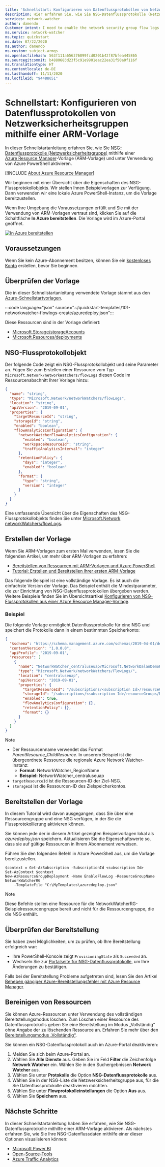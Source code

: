```yaml
---
title: 'Schnellstart: Konfigurieren von Datenflussprotokollen von Netzwerksicherheitsgruppen mithilfe einer Azure Resource Manager-Vorlage (ARM-Vorlage)'
description: Hier erfahren Sie, wie Sie NSG-Datenflussprotokolle (Netzwerksicherheitsgruppe) programmgesteuert mithilfe einer Azure Resource Manager-Vorlage (ARM-Vorlage) und unter Verwendung von Azure PowerShell aktivieren.
services: network-watcher
author: damendo
Customer intent: I need to enable the network security group flow logs by using an Azure Resource Manager template.
ms.service: network-watcher
ms.topic: quickstart
ms.date: 07/22/2020
ms.author: damendo
ms.custom: subject-armqs
ms.openlocfilehash: 563f111a656376899fcd0201b42f87bfea445865
ms.sourcegitcommit: b4880683d23f5c91e9901eac22ea31f50a0f116f
ms.translationtype: HT
ms.contentlocale: de-DE
ms.lasthandoff: 11/11/2020
ms.locfileid: "94488051"
---
```

# <a name="quickstart-configure-network-security-group-flow-logs-by-using-an-arm-template"></a>Schnellstart: Konfigurieren von Datenflussprotokollen von Netzwerksicherheitsgruppen mithilfe einer ARM-Vorlage

In dieser Schnellstartanleitung erfahren Sie, wie Sie [NSG-Datenflussprotokolle (Netzwerksicherheitsgruppe)](network-watcher-nsg-flow-logging-overview.md) mithilfe einer [Azure Resource Manager](../azure-resource-manager/management/overview.md)-Vorlage (ARM-Vorlage) und unter Verwendung von Azure PowerShell aktivieren.

[!INCLUDE [About Azure Resource Manager](../../includes/resource-manager-quickstart-introduction.md)]

Wir beginnen mit einer Übersicht über die Eigenschaften des NSG-Flussprotokollobjekts. Wir stellen Ihnen Beispielvorlagen zur Verfügung. Dann verwenden wir eine lokale Azure PowerShell-Instanz, um die Vorlage bereitzustellen.

Wenn Ihre Umgebung die Voraussetzungen erfüllt und Sie mit der Verwendung von ARM-Vorlagen vertraut sind, klicken Sie auf die Schaltfläche **In Azure bereitstellen**. Die Vorlage wird im Azure-Portal geöffnet.

[![In Azure bereitstellen](../media/template-deployments/deploy-to-azure.svg)](https://portal.azure.com/#create/Microsoft.Template/uri/https%3A%2F%2Fraw.githubusercontent.com%2FAzure%2Fazure-quickstart-templates%2Fmaster%2F101-networkwatcher-flowLogs-create%2Fazuredeploy.json)

## <a name="prerequisites"></a>Voraussetzungen

Wenn Sie kein Azure-Abonnement besitzen, können Sie ein [kostenloses Konto](https://azure.microsoft.com/free/?WT.mc_id=A261C142F) erstellen, bevor Sie beginnen.

## <a name="review-the-template"></a>Überprüfen der Vorlage

Die in dieser Schnellstartanleitung verwendete Vorlage stammt aus den [Azure-Schnellstartvorlagen](https://azure.microsoft.com/resources/templates/101-networkwatcher-flowlogs-create).

:::code language="json" source="~/quickstart-templates/101-networkwatcher-flowlogs-create/azuredeploy.json":::

Diese Ressourcen sind in der Vorlage definiert:

- [Microsoft.Storage/storageAccounts](/azure/templates/microsoft.storage/storageaccounts)
- [Microsoft.Resources/deployments](/azure/templates/microsoft.resources/deployments)

## <a name="nsg-flow-logs-object"></a>NSG-Flussprotokollobjekt

Der folgende Code zeigt ein NSG-Flussprotokollobjekt und seine Parameter an. Fügen Sie zum Erstellen einer Ressource vom Typ `Microsoft.Network/networkWatchers/flowLogs` diesen Code im Ressourcenabschnitt Ihrer Vorlage hinzu:

```json
{
  "name": "string",
  "type": "Microsoft.Network/networkWatchers/flowLogs",
  "location": "string",
  "apiVersion": "2019-09-01",
  "properties": {
    "targetResourceId": "string",
    "storageId": "string",
    "enabled": "boolean",
    "flowAnalyticsConfiguration": {
      "networkWatcherFlowAnalyticsConfiguration": {
        "enabled": "boolean",
        "workspaceResourceId": "string",
        "trafficAnalyticsInterval": "integer"
      },
      "retentionPolicy": {
        "days": "integer",
        "enabled": "boolean"
      },
      "format": {
        "type": "string",
        "version": "integer"
      }
    }
  }
}
```

Eine umfassende Übersicht über die Eigenschaften des NSG-Flussprotokollobjekts finden Sie unter [Microsoft.Network networkWatchers/flowLogs](/azure/templates/microsoft.network/networkwatchers/flowlogs).

## <a name="create-your-template"></a>Erstellen der Vorlage

Wenn Sie ARM-Vorlagen zum ersten Mal verwenden, lesen Sie die folgenden Artikel, um mehr über ARM-Vorlagen zu erfahren:

- [Bereitstellen von Ressourcen mit ARM-Vorlagen und Azure PowerShell](../azure-resource-manager/templates/deploy-powershell.md#deploy-local-template)
- [Tutorial: Erstellen und Bereitstellen Ihrer ersten ARM-Vorlage](../azure-resource-manager/templates/template-tutorial-create-first-template.md)

Das folgende Beispiel ist eine vollständige Vorlage. Es ist auch die einfachste Version der Vorlage. Das Beispiel enthält die Mindestparameter, die zur Einrichtung von NSG-Datenflussprotokollen übergeben werden. Weitere Beispiele finden Sie im Übersichtsartikel [Konfigurieren von NSG-Flussprotokollen aus einer Azure Resource Manager-Vorlage](network-watcher-nsg-flow-logging-azure-resource-manager.md).

### <a name="example"></a>Beispiel

Die folgende Vorlage ermöglicht Datenflussprotokolle für eine NSG und speichert die Protokolle dann in einem bestimmten Speicherkonto:

```json
{
  "$schema": "https://schema.management.azure.com/schemas/2019-04-01/deploymentTemplate.json#",
  "contentVersion": "1.0.0.0",
  "apiProfile": "2019-09-01",
  "resources": [
    {
      "name": "NetworkWatcher_centraluseuap/Microsoft.NetworkDalanDemoPerimeterNSG",
      "type": "Microsoft.Network/networkWatchers/FlowLogs/",
      "location": "centraluseuap",
      "apiVersion": "2019-09-01",
      "properties": {
        "targetResourceId": "/subscriptions/<subscription Id>/resourceGroups/DalanDemo/providers/Microsoft.Network/networkSecurityGroups/PerimeterNSG",
        "storageId": "/subscriptions/<subscription Id>/resourceGroups/MyCanaryFlowLog/providers/Microsoft.Storage/storageAccounts/storagev2ira",
        "enabled": true,
        "flowAnalyticsConfiguration": {},
        "retentionPolicy": {},
        "format": {}
      }
    }
  ]
}
```

> [!NOTE]
> - Der Ressourcenname verwendet das Format _ParentResource_ChildResource_. In unserem Beispiel ist die übergeordnete Ressource die regionale Azure Network Watcher-Instanz:
>    - **Format**: NetworkWatcher_RegionName
>    - **Beispiel:** NetworkWatcher_centraluseuap
> - `targetResourceId` ist die Ressourcen-ID der Ziel-NSG.
> - `storageId` ist die Ressourcen-ID des Zielspeicherkontos.

## <a name="deploy-the-template"></a>Bereitstellen der Vorlage

In diesem Tutorial wird davon ausgegangen, dass Sie über eine Ressourcengruppe und eine NSG verfügen, in der Sie die Flussprotokollierung aktivieren können.

Sie können jede der in diesem Artikel gezeigten Beispielvorlagen lokal als *azuredeploy.json* speichern. Aktualisieren Sie die Eigenschaftswerte so, dass sie auf gültige Ressourcen in Ihrem Abonnement verweisen.

Führen Sie den folgenden Befehl in Azure PowerShell aus, um die Vorlage bereitzustellen.

```azurepowershell-interactive
$context = Get-AzSubscription -SubscriptionId <subscription Id>
Set-AzContext $context
New-AzResourceGroupDeployment -Name EnableFlowLog -ResourceGroupName NetworkWatcherRG `
    -TemplateFile "C:\MyTemplates\azuredeploy.json"
```

> [!NOTE]
> Diese Befehle stellen eine Ressource für die NetworkWatcherRG-Beispielressourcengruppe bereit und nicht für die Ressourcengruppe, die die NSG enthält.

## <a name="validate-the-deployment"></a>Überprüfen der Bereitstellung

Sie haben zwei Möglichkeiten, um zu prüfen, ob Ihre Bereitstellung erfolgreich war:

- Ihre PowerShell-Konsole zeigt `ProvisioningState` als `Succeeded` an.
- Wechseln Sie zur [Portalseite für NSG-Datenflussprotokolle](https://ms.portal.azure.com/#blade/Microsoft_Azure_Network/NetworkWatcherMenuBlade/flowLogs), um Ihre Änderungen zu bestätigen. 

Falls bei der Bereitstellung Probleme aufgetreten sind, lesen Sie den Artikel [Beheben gängiger Azure-Bereitstellungsfehler mit Azure Resource Manager](../azure-resource-manager/templates/common-deployment-errors.md).

## <a name="clean-up-resources"></a>Bereinigen von Ressourcen

Sie können Azure-Ressourcen unter Verwendung des vollständigen Bereitstellungsmodus löschen. Zum Löschen einer Ressource des Datenflussprotokolls geben Sie eine Bereitstellung im Modus „Vollständig“ ohne Angabe der zu löschenden Ressource an. Erfahren Sie mehr über den [Bereitstellungsmodus „Vollständig“](../azure-resource-manager/templates/deployment-modes.md#complete-mode).

Sie können ein NSG-Datenflussprotokoll auch im Azure-Portal deaktivieren:

1. Melden Sie sich beim Azure-Portal an.
1. Wählen Sie **Alle Dienste** aus. Geben Sie im Feld **Filter** die Zeichenfolge **Network Watcher** ein. Wählen Sie in den Suchergebnissen **Network Watcher** aus.
1. Wählen Sie unter **Protokolle** die Option **NSG-Datenflussprotokolle** aus.
1. Wählen Sie in der NSG-Liste die Netzwerksicherheitsgruppe aus, für die Sie Datenflussprotokolle deaktivieren möchten.
1. Wählen Sie unter **Flowprotokolleinstellungen** die Option **Aus** aus.
1. Wählen Sie **Speichern** aus.

## <a name="next-steps"></a>Nächste Schritte

In dieser Schnellstartanleitung haben Sie erfahren, wie Sie NSG-Datenflussprotokolle mithilfe einer ARM-Vorlage aktivieren. Als nächstes erfahren Sie, wie Sie Ihre NSG-Datenflussdaten mithilfe einer dieser Optionen visualisieren können:

- [Microsoft Power BI](network-watcher-visualize-nsg-flow-logs-power-bi.md)
- [Open-Source-Tools](network-watcher-visualize-nsg-flow-logs-open-source-tools.md)
- [Azure Traffic Analytics](traffic-analytics.md)

